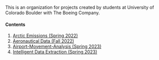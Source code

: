 This is an organization for projects created by students at University of Colorado Boulder with The Boeing Company.

#### Contents
1. [Arctic Emissions (Spring 2022)](https://github.com/CU-Boeing-Projects/spring2022)  
2. [Aeronautical Data (Fall 2022)](https://github.com/CU-Boeing-Projects/Aeronautical-Data)  
3. [Airport-Movement-Analysis (Spring 2023)](https://github.com/CU-Boeing-Projects/Airport-Movement-Analysis)  
4. [Intelligent Data Extraction (Spring 2023)](https://github.com/CU-Boeing-Projects/intelligent-data-extraction)  